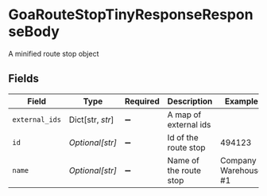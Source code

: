 # GoaRouteStopTinyResponseResponseBody

A minified route stop object


## Fields

| Field                  | Type                   | Required               | Description            | Example                |
| ---------------------- | ---------------------- | ---------------------- | ---------------------- | ---------------------- |
| `external_ids`         | Dict[str, *str*]       | :heavy_minus_sign:     | A map of external ids  |                        |
| `id`                   | *Optional[str]*        | :heavy_minus_sign:     | Id of the route stop   | 494123                 |
| `name`                 | *Optional[str]*        | :heavy_minus_sign:     | Name of the route stop | Company Warehouse #1   |